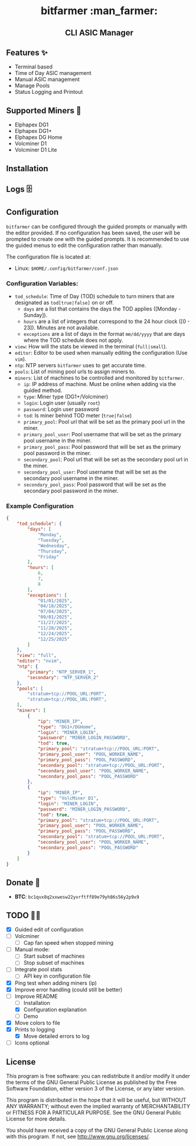<div align="center">
  <h1>bitfarmer :man_farmer:</h1>
  <h2>CLI ASIC Manager</h2>
</div>

## Features :sparkles:
 - Terminal based
 - Time of Day ASIC management
 - Manual ASIC management
 - Manage Pools
 - Status Logging and Printout
 
## Supported Miners :robot:
 - Elphapex DG1
 - Elphapex DG1+
 - Elphapex DG Home
 - Volcminer D1
 - Volcminer D1 Lite

## Installation

## Logs :file_cabinet:

## Configuration
`bitfarmer` can be configured through the guided prompts or manually with the editor provided. If no configuration has been saved, the user will be prompted to create one with the guided prompts. It is recommended to use the guided menus to edit the configuration rather than manually.

The configuration file is located at:
 - Linux: `$HOME/.config/bitfarmer/conf.json`

### Configuration Variables:
 - `tod_schedule`: Time of Day (TOD) schedule to turn miners that are designated as `tod[true|false]` on or off. 
   - `days` are a list that contains the days the TOD applies ([Monday - Sunday]). 
   - `hours` are a list of integers that correspond to the 24 hour clock ([0 - 23]). Minutes are not available. 
   - `exceptions` are a list of days in the format `mm/dd/yyyy` that are days where the TOD schedule does not apply.
 - `view`: How will the stats be viewed in the terminal (`full|small`).
 - `editor`: Editor to be used when manually editing the configuration (Use `vim`).
 - `ntp`: NTP servers `bitfarmer` uses to get accurate time.
 - `pools`: List of mining pool urls to assign miners to.
 - `miners`: List of machines to be controlled and monitored by `bitfarmer`.
   - `ip`: IP address of machine. Must be online when adding via the guided method.
   - `type`: Miner type (DG1+/Volcminer)
   - `login`: Login user (usually `root`)
   - `password`: Login user password
   - `tod`: Is miner behind TOD meter (`true|false`)
   - `primary_pool`: Pool url that will be set as the primary pool url in the miner.
   - `primary_pool_user`: Pool username that will be set as the primary pool username in the miner.
   - `primary_pool_pass`: Pool password that will be set as the primary pool password in the miner.
   - `secondary_pool`: Pool url that will be set as the secondary pool url in the miner.
   - `secondary_pool_user`: Pool username that will be set as the secondary pool username in the miner.
   - `secondary_pool_pass`: Pool password that will be set as the secondary pool password in the miner.

### Example Configuration
``` json
{
    "tod_schedule": {
        "days": [
            "Monday",
            "Tuesday",
            "Wednesday",
            "Thursday",
            "Friday"
        ],
        "hours": [
            6,
            7,
            8
        ],
        "exceptions": [
            "01/01/2025",
            "04/18/2025",
            "07/04/2025",
            "09/01/2025",
            "11/27/2025",
            "11/28/2025",
            "12/24/2025",
            "12/25/2025"
        ]
    },
    "view": "full",
    "editor": "nvim",
    "ntp": {
        "primary": "NTP_SERVER_1",
        "secondary": "NTP_SERVER_2"
    },
    "pools": [
        "stratum+tcp://POOL_URL:PORT",
        "stratum+tcp://POOL_URL:PORT",
    ],
    "miners": [
        {
            "ip": "MINER_IP",
            "type": "DG1+/DGHome",
            "login": "MINER_LOGIN",
            "password": "MINER_LOGIN_PASSWORD",
            "tod": true,
            "primary_pool": "stratum+tcp://POOL_URL:PORT",
            "primary_pool_user": "POOL_WORKER_NAME",
            "primary_pool_pass": "POOL_PASSWORD",
            "secondary_pool": "stratum+tcp://POOL_URL:PORT",
            "secondary_pool_user": "POOL_WORKER_NAME",
            "secondary_pool_pass": "POOL_PASSWORD"
        },
        {
            "ip": "MINER_IP",
            "type": "VolcMiner D1",
            "login": "MINER_LOGIN",
            "password": "MINER_LOGIN_PASSWORD",
            "tod": true,
            "primary_pool": "stratum+tcp://POOL_URL:PORT",
            "primary_pool_user": "POOL_WORKER_NAME",
            "primary_pool_pass": "POOL_PASSWORD",
            "secondary_pool": "stratum+tcp://POOL_URL:PORT",
            "secondary_pool_user": "POOL_WORKER_NAME",
            "secondary_pool_pass": "POOL_PASSWORD"
        }
    ]
}
```


## Donate :hugs:
- **BTC**: `bc1qvx8q2xxwesw22yvrftff89e79yh86s56y2p9x9`

## TODO :construction_worker_man:
 - [x] Guided edit of configuration
 - [ ] Volcminer
   - [ ] Cap fan speed when stopped mining
 - [ ] Manual mode:
   - [ ] Start subset of machines
   - [ ] Stop subset of machines
 - [ ] Integrate pool stats
   - [ ] API key in configuration file
 - [x] Ping test when adding miners (ip)
 - [x] Improve error handling (could still be better)
 - [ ] Improve README
   - [ ] Installation
   - [x] Configuration explanation
   - [ ] Demo
 - [x] Move colors to file
 - [x] Prints to logging
   - [x] Move detailed errors to log
 - [ ] Icons optional

## License
This program is free software: you can redistribute it and/or modify
it under the terms of the GNU General Public License as published by
the Free Software Foundation, either version 3 of the License, or
any later version.

This program is distributed in the hope that it will be useful,
but WITHOUT ANY WARRANTY; without even the implied warranty of
MERCHANTABILITY or FITNESS FOR A PARTICULAR PURPOSE.  See the
GNU General Public License for more details.

You should have received a copy of the GNU General Public License
along with this program.  If not, see <http://www.gnu.org/licenses/>.
